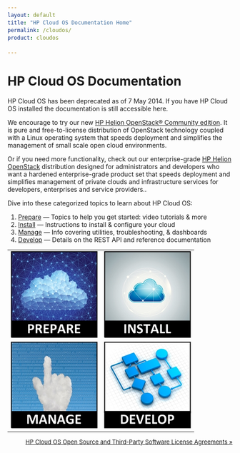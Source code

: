 ```yaml
---
layout: default
title: "HP Cloud OS Documentation Home"
permalink: /cloudos/
product: cloudos

---
```

<!--PUBLISHED-->

# HP Cloud OS Documentation 

HP Cloud OS has been deprecated as of 7 May 2014. If you have HP Cloud OS installed the documentation is still accessible here. 

We encourage to try our new <a href="https://helion.hpwsportal.com/#/Product/%7B%22productId%22%3A%221000%22%7D/Show">HP Helion OpenStack&#174; Community edition</a>. It is  pure and free-to-license distribution of OpenStack technology coupled with a Linux operating system that speeds deployment and simplifies the management of small scale open cloud environments. 

Or if you need more functionality, check out our enterprise-grade <a href="https://helion.hpwsportal.com/#/Product/%7B%22productId%22%3A%221247%22%7D/Show">HP Helion OpenStack</a> distribution designed for administrators and developers who want a hardened enterprise-grade product set that speeds deployment and simplifies management of private clouds and infrastructure services for developers, enterprises and service providers..

Dive into these categorized topics to learn about HP Cloud OS:

1. <a href="/cloudos/prepare/">Prepare</a> &#8212; Topics to help you get started: video tutorials &amp; more
2. <a href="/cloudos/install/">Install</a> &#8212; Instructions to install &amp; configure your cloud
3. <a href="/cloudos/manage/">Manage</a>   &#8212; Info covering utilities, troubleshooting, &amp; dashboards
4. <a href="/cloudos/develop/">Develop</a> &#8212; Details on the REST API and reference documentation

<table>
<tr>
<td style="text-align: center; vertical-align: middle;"><a href="/cloudos/prepare/" title="Topics to help you learn about HP Cloud OS,including FAQs and Video Tutorials"><img src="media/cloudos-prepare.jpg" border="0"/></a></td>
<td style="text-align: center; vertical-align: middle;"><a href="/cloudos/install/" title="Instructions to install &amp; configure your cloud, using automated or advanced options"><img src="media/cloudos-install.jpg" border="0"/></a></td>
</tr>
<tr>
<td style="text-align: center; vertical-align: middle;"><a href="/cloudos/manage/" title="Information about the HP Cloud OS dashboards, troubleshooting, and utilities"></a><img src="media/cloudos-manage.jpg" border="0"/></td>
<td style="text-align: center; vertical-align: middle;"><a href="/cloudos/develop/" title="Details about the HP Cloud OS REST API and where to find installed reference documentation"></a><img src="media/cloudos-develop.jpg" border="0"/></td>
</tr>
</table>


<p style="font-size: small; text-align:right;"> <a href="/cloudos/os-3rd-party-license-agreements/">HP Cloud OS Open Source and Third-Party Software License Agreements &#187;</a> </p>

<!-- Note: Cloud OS blue = #1796D3 --> 

